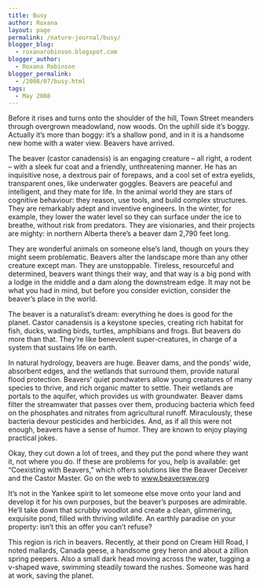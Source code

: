 ```yaml
---
title: Busy
author: Roxana
layout: page
permalink: /nature-journal/busy/
blogger_blog:
  - roxanarobinson.blogspot.com
blogger_author:
  - Roxana Robinson
blogger_permalink:
  - /2008/07/busy.html
tags:
  - May 2008
---
```

Before it rises and turns onto the shoulder of the hill, Town Street meanders through overgrown meadowland, now woods. On the uphill side it&#8217;s boggy. Actually it&#8217;s more than boggy: it&#8217;s a shallow pond, and in it is a handsome new home with a water view. Beavers have arrived.

The beaver (castor canadensis) is an engaging creature &#8211; all right, a rodent &#8211; with a sleek fur coat and a friendly, unthreatening manner. He has an inquisitive nose, a dextrous pair of forepaws, and a cool set of extra eyelids, transparent ones, like underwater goggles. Beavers are peaceful and intelligent, and they mate for life. In the animal world they are stars of cognitive behaviour: they reason, use tools, and build complex structures. They are remarkably adept and inventive engineers. In the winter, for example, they lower the water level so they can surface under the ice to breathe, without risk from predators. They are visionaries, and their projects are mighty: in northern Alberta there&#8217;s a beaver dam 2,790 feet long.

They are wonderful animals on someone else&#8217;s land, though on yours they might seem problematic. Beavers alter the landscape more than any other creature except man. They are unstoppable. Tireless, resourceful and determined, beavers want things their way, and that way is a big pond with a lodge in the middle and a dam along the downstream edge. It may not be what you had in mind, but before you consider eviction, consider the beaver&#8217;s place in the world.

The beaver is a naturalist&#8217;s dream: everything he does is good for the planet. Castor canadensis is a keystone species, creating rich habitat for fish, ducks, wading birds, turtles, amphibians and frogs. But beavers do more than that. They&#8217;re like benevolent super-creatures, in charge of a system that sustains life on earth.

In natural hydrology, beavers are huge. Beaver dams, and the ponds&#8217; wide, absorbent edges, and the wetlands that surround them, provide natural flood protection. Beavers&#8217; quiet pondwaters allow young creatures of many species to thrive, and rich organic matter to settle. Their wetlands are portals to the aquifer, which provides us with groundwater. Beaver dams filter the streamwater that passes over them, producing bacteria which feed on the phosphates and nitrates from agricultural runoff. Miraculously, these bacteria devour pesticides and herbicides. And, as if all this were not enough, beavers have a sense of humor. They are known to enjoy playing practical jokes.

Okay, they cut down a lot of trees, and they put the pond where they want it, not where you do. If these are problems for you, help is available: get &#8220;Coexisting with Beavers,&#8221; which offers solutions like the Beaver Deceiver and the Castor Master. Go on the web to www.beaversww.org

It&#8217;s not in the Yankee spirit to let someone else move onto your land and develop it for his own purposes, but the beaver&#8217;s purposes are admirable. He&#8217;ll take down that scrubby woodlot and create a clean, glimmering, exquisite pond, filled with thriving wildlife. An earthly paradise on your property: isn&#8217;t this an offer you can&#8217;t refuse?

This region is rich in beavers. Recently, at their pond on Cream Hill Road, I noted mallards, Canada geese, a handsome grey heron and about a zillion spring peepers. Also a small dark head moving across the water, tugging a v-shaped wave, swimming steadily toward the rushes. Someone was hard at work, saving the planet.

<!-- *May, 2008* -->